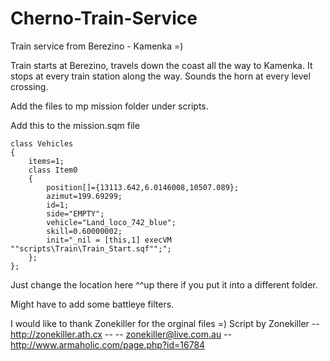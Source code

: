Cherno-Train-Service
=====================

Train service from Berezino - Kamenka =)

Train starts at Berezino, travels down the coast all the way to Kamenka.
It stops at every train station along the way. Sounds the horn at every level crossing.

Add the files to mp mission folder under scripts.

Add this to the mission.sqm file

	class Vehicles
	{
		items=1;
		class Item0
		{
			position[]={13113.642,6.0146008,10507.089};
			azimut=199.69299;
			id=1;
			side="EMPTY";
			vehicle="Land_loco_742_blue";
			skill=0.60000002;
			init="_nil = [this,1] execVM ""scripts\Train\Train_Start.sqf"";";
		};
	};

Just change the location here ^^up there if you put it into a different folder.

Might have to add some battleye filters.


I would like to thank Zonekiller for the orginal files =)
Script by Zonekiller  -- http://zonekiller.ath.cx --    -- zonekiller@live.com.au --
http://www.armaholic.com/page.php?id=16784

